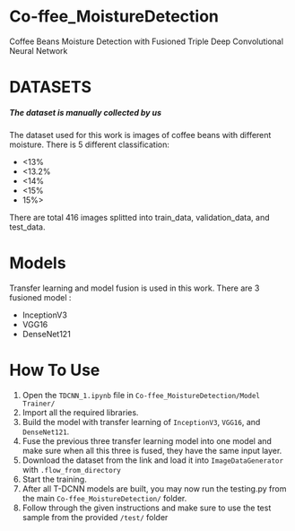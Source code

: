 # Co-ffee_MoistureDetection
Coffee Beans Moisture Detection with Fusioned Triple Deep Convolutional Neural Network
# DATASETS
##### The dataset is manually collected by us
The dataset used for this work is images of coffee beans with different moisture. There is 5 different classification:
- <13%
- <13.2%
- <14%
- <15%
- 15%>

There are total 416 images splitted into train_data, validation_data, and test_data.
# Models
Transfer learning and model fusion is used in this work. There are 3 fusioned model :
- InceptionV3
- VGG16
- DenseNet121
# How To Use
1. Open the `TDCNN_1.ipynb` file in `Co-ffee_MoistureDetection/Model Trainer/`
2. Import all the required libraries.
3. Build the model with transfer learning of `InceptionV3`, `VGG16`, and `DenseNet121`. 
4. Fuse the previous three transfer learning model into one model and make sure when all this three is fused, they have the same input layer.
5. Download the dataset from the link and load it into `ImageDataGenerator` with `.flow_from_directory`
6. Start the training.
7. After all T-DCNN models are built, you may now run the testing.py from the main `Co-ffee_MoistureDetection/` folder.
8. Follow through the given instructions and make sure to use the test sample from the provided `/test/` folder
